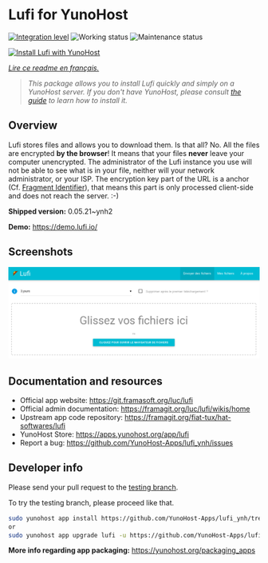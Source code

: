 <!--
N.B.: This README was automatically generated by https://github.com/YunoHost/apps/tree/master/tools/readme_generator
It shall NOT be edited by hand.
-->

# Lufi for YunoHost

[![Integration level](https://dash.yunohost.org/integration/lufi.svg)](https://dash.yunohost.org/appci/app/lufi) ![Working status](https://ci-apps.yunohost.org/ci/badges/lufi.status.svg) ![Maintenance status](https://ci-apps.yunohost.org/ci/badges/lufi.maintain.svg)

[![Install Lufi with YunoHost](https://install-app.yunohost.org/install-with-yunohost.svg)](https://install-app.yunohost.org/?app=lufi)

*[Lire ce readme en français.](./README_fr.md)*

> *This package allows you to install Lufi quickly and simply on a YunoHost server.
If you don't have YunoHost, please consult [the guide](https://yunohost.org/#/install) to learn how to install it.*

## Overview

Lufi stores files and allows you to download them. Is that all? No. All the files are encrypted **by the browser**! It means that your files **never** leave your computer unencrypted.
The administrator of the Lufi instance you use will not be able to see what is in your file, neither will your network administrator, or your ISP.
The encryption key part of the URL is a anchor (Cf. [Fragment Identifier](https://en.wikipedia.org/wiki/Fragment_identifier)), that means this part is only processed client-side and does not reach the server. :-)


**Shipped version:** 0.05.21~ynh2

**Demo:** https://demo.lufi.io/

## Screenshots

![Screenshot of Lufi](./doc/screenshots/screenshot_lufi_1.png)

## Documentation and resources

* Official app website: <https://git.framasoft.org/luc/lufi>
* Official admin documentation: <https://framagit.org/luc/lufi/wikis/home>
* Upstream app code repository: <https://framagit.org/fiat-tux/hat-softwares/lufi>
* YunoHost Store: <https://apps.yunohost.org/app/lufi>
* Report a bug: <https://github.com/YunoHost-Apps/lufi_ynh/issues>

## Developer info

Please send your pull request to the [testing branch](https://github.com/YunoHost-Apps/lufi_ynh/tree/testing).

To try the testing branch, please proceed like that.

``` bash
sudo yunohost app install https://github.com/YunoHost-Apps/lufi_ynh/tree/testing --debug
or
sudo yunohost app upgrade lufi -u https://github.com/YunoHost-Apps/lufi_ynh/tree/testing --debug
```

**More info regarding app packaging:** <https://yunohost.org/packaging_apps>